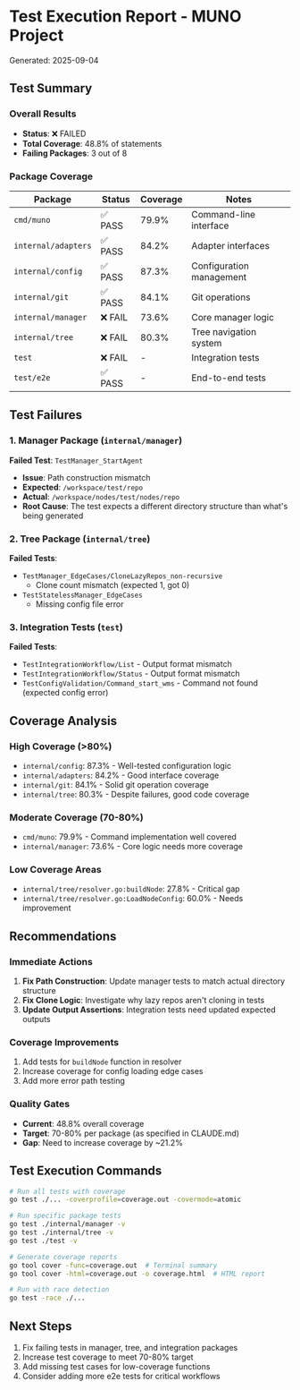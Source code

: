 # Test Execution Report - MUNO Project

Generated: 2025-09-04

## Test Summary

### Overall Results
- **Status**: ❌ FAILED
- **Total Coverage**: 48.8% of statements
- **Failing Packages**: 3 out of 8

### Package Coverage

| Package | Status | Coverage | Notes |
|---------|--------|----------|-------|
| `cmd/muno` | ✅ PASS | 79.9% | Command-line interface |
| `internal/adapters` | ✅ PASS | 84.2% | Adapter interfaces |
| `internal/config` | ✅ PASS | 87.3% | Configuration management |
| `internal/git` | ✅ PASS | 84.1% | Git operations |
| `internal/manager` | ❌ FAIL | 73.6% | Core manager logic |
| `internal/tree` | ❌ FAIL | 80.3% | Tree navigation system |
| `test` | ❌ FAIL | - | Integration tests |
| `test/e2e` | ✅ PASS | - | End-to-end tests |

## Test Failures

### 1. Manager Package (`internal/manager`)
**Failed Test**: `TestManager_StartAgent`
- **Issue**: Path construction mismatch
- **Expected**: `/workspace/test/repo`
- **Actual**: `/workspace/nodes/test/nodes/repo`
- **Root Cause**: The test expects a different directory structure than what's being generated

### 2. Tree Package (`internal/tree`)
**Failed Tests**:
- `TestManager_EdgeCases/CloneLazyRepos_non-recursive`
  - Clone count mismatch (expected 1, got 0)
- `TestStatelessManager_EdgeCases`
  - Missing config file error

### 3. Integration Tests (`test`)
**Failed Tests**:
- `TestIntegrationWorkflow/List` - Output format mismatch
- `TestIntegrationWorkflow/Status` - Output format mismatch
- `TestConfigValidation/Command_start_wms` - Command not found (expected config error)

## Coverage Analysis

### High Coverage (>80%)
- `internal/config`: 87.3% - Well-tested configuration logic
- `internal/adapters`: 84.2% - Good interface coverage
- `internal/git`: 84.1% - Solid git operation coverage
- `internal/tree`: 80.3% - Despite failures, good code coverage

### Moderate Coverage (70-80%)
- `cmd/muno`: 79.9% - Command implementation well covered
- `internal/manager`: 73.6% - Core logic needs more coverage

### Low Coverage Areas
- `internal/tree/resolver.go:buildNode`: 27.8% - Critical gap
- `internal/tree/resolver.go:LoadNodeConfig`: 60.0% - Needs improvement

## Recommendations

### Immediate Actions
1. **Fix Path Construction**: Update manager tests to match actual directory structure
2. **Fix Clone Logic**: Investigate why lazy repos aren't cloning in tests
3. **Update Output Assertions**: Integration tests need updated expected outputs

### Coverage Improvements
1. Add tests for `buildNode` function in resolver
2. Increase coverage for config loading edge cases
3. Add more error path testing

### Quality Gates
- **Current**: 48.8% overall coverage
- **Target**: 70-80% per package (as specified in CLAUDE.md)
- **Gap**: Need to increase coverage by ~21.2%

## Test Execution Commands

```bash
# Run all tests with coverage
go test ./... -coverprofile=coverage.out -covermode=atomic

# Run specific package tests
go test ./internal/manager -v
go test ./internal/tree -v
go test ./test -v

# Generate coverage reports
go tool cover -func=coverage.out  # Terminal summary
go tool cover -html=coverage.out -o coverage.html  # HTML report

# Run with race detection
go test -race ./...
```

## Next Steps
1. Fix failing tests in manager, tree, and integration packages
2. Increase test coverage to meet 70-80% target
3. Add missing test cases for low-coverage functions
4. Consider adding more e2e tests for critical workflows